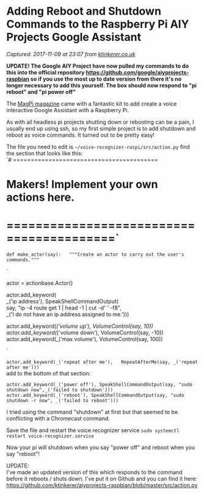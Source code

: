 # Adding Reboot and Shutdown Commands to the Raspberry Pi AIY Projects Google Assistant

_Captured: 2017-11-09 at 23:07 from [ktinkerer.co.uk](http://ktinkerer.co.uk/adding-reboot-shutdown-commands-raspberry-pi-aiy-projects-google-assistant/)_

**UPDATE! The Google AIY Project have now pulled my commands to do this into the official repository <https://github.com/google/aiyprojects-raspbian> so if you use the most up to date version from there it's no longer necessary to add this yourself. The box should now respond to "pi reboot" and "pi power off"**

The [MagPi magazine](https://www.raspberrypi.org/magpi/google-aiy-voice-magpi-57/) came with a fantastic kit to add create a voice interactive Google Assistant with a Raspberry Pi.

As with all headless pi projects shutting down or rebooting can be a pain, I usually end up using ssh, so my first simple project is to add shutdown and reboot as voice commands. It turned out to be pretty easy!

The file you need to edit is `~/voice-recognizer-raspi/src/action.py` find the section that looks like this:  
`# =========================================  
# Makers! Implement your own actions here.  
# =========================================`

`def make_actor(say):  
"""Create an actor to carry out the user's commands."""`

`

actor = actionbase.Actor()

actor.add_keyword(  
_('ip address'), SpeakShellCommandOutput(  
say, "ip -4 route get 1 | head -1 | cut -d' ' -f8",  
_('I do not have an ip address assigned to me.')))

actor.add_keyword(_('volume up'), VolumeControl(say, 10))  
actor.add_keyword(_('volume down'), VolumeControl(say, -10))  
actor.add_keyword(_('max volume'), VolumeControl(say, 100))

`

`actor.add_keyword(_('repeat after me'),  
RepeatAfterMe(say, _('repeat after me')))  
`  
add to the bottom of that section:

`actor.add_keyword(_('power off'), SpeakShellCommandOutput(say, "sudo shutdown now",_('failed to shutdown')))  
actor.add_keyword(_('reboot'), SpeakShellCommandOutput(say, "sudo shutdown -r now", _('failed to reboot')))`

I tried using the command "shutdown" at first but that seemed to be conflicting with a Chromecast command.

Save the file and restart the voice recognizer service `sudo systemctl restart voice-recognizer.service`

Now your pi will shutdown when you say "power off" and reboot when you say "reboot"!

UPDATE:  
I've made an updated version of this which responds to the command before it reboots / shuts down. I've put it on Github and you can find it here: <https://github.com/ktinkerer/aiyprojects-raspbian/blob/master/src/action.py>
